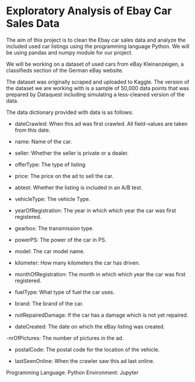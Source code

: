 # Exploratory Analysis of Ebay Car Sales Data
The aim of this project is to clean the Ebay car sales data and analyze the included used car listings using the programming language Python. We will be using pandas and numpy module for our project.

We will be working on a dataset of used cars from eBay Kleinanzeigen, a classifieds section of the German eBay website.

The dataset was originally scraped and uploaded to Kaggle. The version of the dataset we are working with is a sample of 50,000 data points that was prepared by Dataquest including simulating a less-cleaned version of the data.

The data dictionary provided with data is as follows:

- dateCrawled: When this ad was first crawled. All field-values are taken from this date.

- name: Name of the car.

- seller: Whether the seller is private or a dealer.

- offerType: The type of listing

- price: The price on the ad to sell the car.

- abtest: Whether the listing is included in an A/B test.

- vehicleType: The vehicle Type.

- yearOfRegistration: The year in which which year the car was first registered.

- gearbox: The transmission type.

- powerPS: The power of the car in PS.

- model: The car model name.

- kilometer: How many kilometers the car has driven.

- monthOfRegistration: The month in which which year the car was first registered.

- fuelType: What type of fuel the car uses.

- brand: The brand of the car.

- notRepairedDamage: If the car has a damage which is not yet repaired.

- dateCreated: The date on which the eBay listing was created.

-nrOfPictures: The number of pictures in the ad.

- postalCode: The postal code for the location of the vehicle.

- lastSeenOnline: When the crawler saw this ad last online.

Programming Language: Python
Environment: Jupyter
